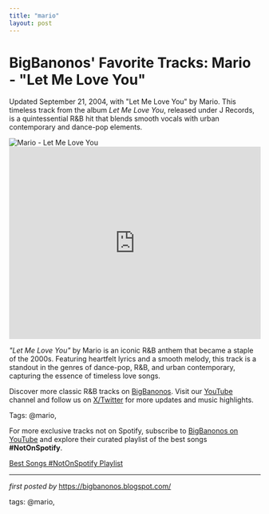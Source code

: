 ```yaml
---
title: "mario"
layout: post
---
```

<!-- Post Title -->
<h1 >BigBanonos' Favorite Tracks: Mario - "Let Me Love You"</h1> <!-- Introductory Text -->
<p >Updated September 21, 2004, with "Let Me Love You" by Mario. This timeless track from the album <em>Let Me Love You</em>, released under J Records, is a quintessential R&B hit that blends smooth vocals with urban contemporary and dance-pop elements.</p> <!-- Featured Image -->
<div > <img src="https://i.scdn.co/image/ab67616d0000b273c2248a5b79dededa74edfde0" alt="Mario - Let Me Love You" />
</div> <!-- YouTube Video Embed -->
<div > <iframe width="100%" height="385" src="https://www.youtube.com/embed/GFzJSV3M4mQ" title="Mario - Let Me Love You (Lyrics)" frameborder="0" allow="accelerometer; autoplay; clipboard-write; encrypted-media; gyroscope; picture-in-picture; web-share" referrerpolicy="strict-origin-when-cross-origin" allowfullscreen></iframe>
</div> <!-- Song Information -->
<div > <p><em>"Let Me Love You"</em> by Mario is an iconic R&B anthem that became a staple of the 2000s. Featuring heartfelt lyrics and a smooth melody, this track is a standout in the genres of dance-pop, R&B, and urban contemporary, capturing the essence of timeless love songs.</p>
</div> <!-- Footer Links -->
<div > <p>Discover more classic R&B tracks on <a href="https://bigbanonos.blogspot.com/" target="_blank">BigBanonos</a>. Visit our <a href="https://www.youtube.com/@BigBanonos" target="_blank">YouTube</a> channel and follow us on <a href="https://x.com/bigbanonos" target="_blank">X/Twitter</a> for more updates and music highlights.</p>
</div> <!-- Tags -->
<p >Tags: @mario,</p>


<!--Subscribe and Playlist Links-->
<div>
    <p>For more exclusive tracks not on Spotify, subscribe to <a href="https://www.youtube.com/@BigBanonos" target="_blank">BigBanonos on YouTube</a> and explore their curated playlist of the best songs <strong>#NotOnSpotify</strong>.</p>
    <p><a href="https://www.youtube.com/playlist?list=PLtuNtuTatqI0kFahUCbtbfenC_ET5O_tr" target="_blank">Best Songs #NotOnSpotify Playlist<br /></a></p></div>

<hr />

<p><em>first posted by</em> <a href="https://bigbanonos.blogspot.com/" rel="noopener" target="_new">https://bigbanonos.blogspot.com/</a></p>

<p>tags: @mario,</p>
